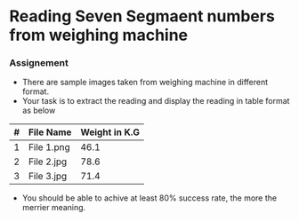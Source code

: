 # Reading Seven Segmaent numbers from weighing machine

### Assignement
- There are sample images taken from weighing machine in different format.
- Your task is to extract the reading and display the reading in table format as below 

| # | File Name  | Weight in K.G |
|---|------------|---------------|
| 1 | File 1.png | 46.1          |
| 2 | File 2.jpg | 78.6          |
| 3 | File 3.jpg | 71.4          |

- You should be able to achive at least 80% success rate, the more the merrier meaning.